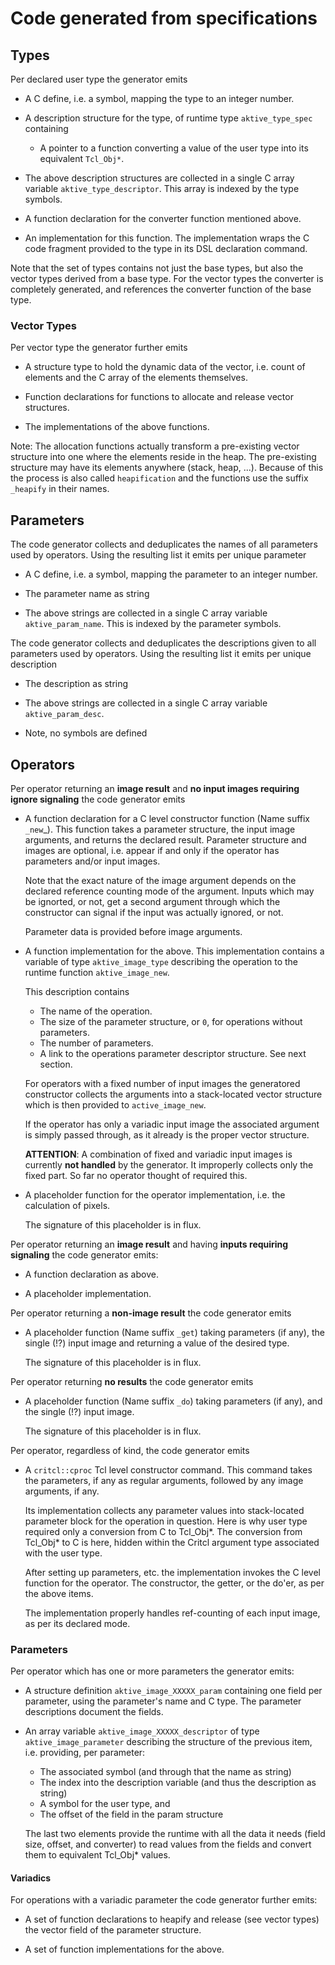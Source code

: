 # Code generated from specifications

## Types

Per declared user type the generator emits

  - A C define, i.e. a symbol, mapping the type to an integer number.

  - A description structure for the type, of runtime type `aktive_type_spec` containing

      - A pointer to a function converting a value of the user type into its equivalent `Tcl_Obj*`.

  - The above description structures are collected in a single C array variable
    `aktive_type_descriptor`. This array is indexed by the type symbols.

  - A function declaration for the converter function mentioned above.

  - An implementation for this function. The implementation wraps the C code fragment provided to
    the type in its DSL declaration command.

Note that the set of types contains not just the base types, but also the vector types derived from
a base type. For the vector types the converter is completely generated, and references the
converter function of the base type.

### Vector Types

Per vector type the generator further emits

  - A structure type to hold the dynamic data of the vector, i.e. count of elements and the C array
    of the elements themselves.

  - Function declarations for functions to allocate and release vector structures.

  - The implementations of the above functions.

Note: The allocation functions actually transform a pre-existing vector structure into one where the
elements reside in the heap. The pre-existing structure may have its elements anywhere (stack, heap,
...). Because of this the process is also called `heapification` and the functions use the suffix
`_heapify` in their names.

## Parameters

The code generator collects and deduplicates the names of all parameters used by operators. Using
the resulting list it emits per unique parameter

  - A C define, i.e. a symbol, mapping the parameter to an integer number.

  - The parameter name as string

  - The above strings are collected in a single C array variable `aktive_param_name`. This is
    indexed by the parameter symbols.

The code generator collects and deduplicates the descriptions given to all parameters used by
operators. Using the resulting list it emits per unique description

  - The description as string

  - The above strings are collected in a single C array variable `aktive_param_desc`.

  - Note, no symbols are defined

## Operators

Per operator returning an __image result__ and __no input images requiring ignore signaling__ the
code generator emits

  - A function declaration for a C level constructor function (Name suffix `_new`_). This function
    takes a parameter structure, the input image arguments, and returns the declared
    result. Parameter structure and images are optional, i.e. appear if and only if the operator has
    parameters and/or input images.

    Note that the exact nature of the image argument depends on the declared reference counting mode
    of the argument. Inputs which may be ignorted, or not, get a second argument through which the
    constructor can signal if the input was actually ignored, or not.

    Parameter data is provided before image arguments.

  - A function implementation for the above. This implementation contains a variable of type
    `aktive_image_type` describing the operation to the runtime function `aktive_image_new`.

    This description contains

      - The name of the operation.
      - The size of the parameter structure, or `0`, for operations without parameters.
      - The number of parameters.
      - A link to the operations parameter descriptor structure. See next section.

    For operators with a fixed number of input images the generatored constructor collects the
    arguments into a stack-located vector structure which is then provided to `active_image_new`.

    If the operator has only a variadic input image the associated argument is simply passed
    through, as it already is the proper vector structure.

    __ATTENTION__: A combination of fixed and variadic input images is currently __not handled__ by
    the generator. It improperly collects only the fixed part. So far no operator thought of
    required this.

  - A placeholder function for the operator implementation, i.e. the calculation of pixels.

    The signature of this placeholder is in flux.

Per operator returning an __image result__ and having __inputs requiring signaling__ the code
generator emits:

  - A function declaration as above.

  - A placeholder implementation.


Per operator returning a __non-image result__ the code generator emits

  - A placeholder function (Name suffix `_get`) taking parameters (if any), the single (!?) input
    image and returning a value of the desired type.

    The signature of this placeholder is in flux.

Per operator returning __no results__ the code generator emits

  - A placeholder function (Name suffix `_do`) taking parameters (if any), and the single (!?) input
    image.

    The signature of this placeholder is in flux.

Per operator, regardless of kind, the code generator emits

  - A `critcl::cproc` Tcl level constructor command. This command takes the parameters, if any as
    regular arguments, followed by any image arguments, if any.

    Its implementation collects any parameter values into stack-located parameter block for the
    operation in question. Here is why user type required only a conversion from C to Tcl_Obj*. The
    conversion from Tcl_Obj* to C is here, hidden within the Critcl argument type associated with
    the user type.

    After setting up parameters, etc. the implementation invokes the C level function for the
    operator. The constructor, the getter, or the do'er, as per the above items.

    The implementation properly handles ref-counting of each input image, as per its declared mode.

### Parameters

Per operator which has one or more parameters the generator emits:

  - A structure definition `aktive_image_XXXXX_param` containing one field per parameter, using the
    parameter's name and C type. The parameter descriptions document the fields.

  - An array variable `aktive_image_XXXXX_descriptor` of type `aktive_image_parameter` describing
    the structure of the previous item, i.e. providing, per parameter:

      - The associated symbol (and through that the name as string)
      - The index into the description variable (and thus the description as string)
      - A symbol for the user type, and
      - The offset of the field in the param structure

    The last two elements provide the runtime with all the data it needs (field size, offset, and
    converter) to read values from the fields and convert them to equivalent Tcl_Obj* values.

#### Variadics

For operations with a variadic parameter the code generator further emits:

  - A set of function declarations to heapify and release (see vector types) the vector field of the
    parameter structure.

  - A set of function implementations for the above.
